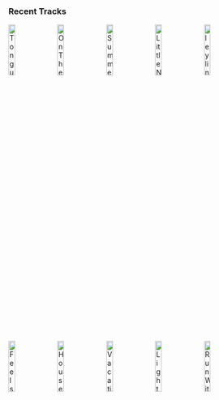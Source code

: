 ### Recent Tracks
[<img src='https://lastfm.freetls.fastly.net/i/u/300x300/1d0c1e7089e24572bcd773d6ef1709f0.png' width='16%' height='16%' alt='Tongue Tied'>](https://www.last.fm/music/grouplove/_/tongue%2btied)&nbsp;&nbsp;&nbsp;&nbsp;[<img src='https://lastfm.freetls.fastly.net/i/u/300x300/50e2e9bf59b93ff250a074f015e02fb9.jpg' width='16%' height='16%' alt='On The 5'>](https://www.last.fm/music/winnetka%2bbowling%2bleague/_/on%2bthe%2b5)&nbsp;&nbsp;&nbsp;&nbsp;[<img src='https://lastfm.freetls.fastly.net/i/u/300x300/bb08a1ccce27c9903507643795313b95.jpg' width='16%' height='16%' alt='Summer Sound'>](https://www.last.fm/music/romes/_/summer%2bsound)&nbsp;&nbsp;&nbsp;&nbsp;[<img src='https://lastfm.freetls.fastly.net/i/u/300x300/2acf2fc0f8534cddcc051a4410b8edf5.png' width='16%' height='16%' alt='Little Numbers'>](https://www.last.fm/music/boy/_/little%2bnumbers)&nbsp;&nbsp;&nbsp;&nbsp;[<img src='https://lastfm.freetls.fastly.net/i/u/300x300/afe06c1648cf6f16030bb9cd5639a52f.jpg' width='16%' height='16%' alt='ley lines'>](https://www.last.fm/music/flor/_/ley%2blines)&nbsp;&nbsp;&nbsp;&nbsp;<br>[<img src='https://lastfm.freetls.fastly.net/i/u/300x300/7c9c4d1009514b178c82f2201e3a1fce.jpg' width='16%' height='16%' alt='Feels Like We Only Go Backwards'>](https://www.last.fm/music/tame%2bimpala/_/feels%2blike%2bwe%2bonly%2bgo%2bbackwards)&nbsp;&nbsp;&nbsp;&nbsp;[<img src='https://lastfm.freetls.fastly.net/i/u/300x300/d47396e8665b48a2c8c69a94f99120f9.jpg' width='16%' height='16%' alt='House On Fire - Bonus Track'>](https://www.last.fm/music/black%2btaxi/_/house%2bon%2bfire%2b-%2bbonus%2btrack)&nbsp;&nbsp;&nbsp;&nbsp;[<img src='https://lastfm.freetls.fastly.net/i/u/300x300/c87ad5f12dccd1a0089841c67b72b955.jpg' width='16%' height='16%' alt='Vacation'>](https://www.last.fm/music/truslow/_/vacation)&nbsp;&nbsp;&nbsp;&nbsp;[<img src='https://lastfm.freetls.fastly.net/i/u/300x300/59a2ee4345a44eb360ae67225eb58dbd.jpg' width='16%' height='16%' alt='Light of the Seven'>](https://www.last.fm/music/ramin%2bdjawadi/_/light%2bof%2bthe%2bseven)&nbsp;&nbsp;&nbsp;&nbsp;[<img src='https://lastfm.freetls.fastly.net/i/u/300x300/dfed95f8dd934a865187d61fcf67514f.jpg' width='16%' height='16%' alt='Run With the Herd - From "The Good Dinosaur" Score'>](https://www.last.fm/music/mychael%2bdanna/_/run%2bwith%2bthe%2bherd%2b-%2bfrom%2b%2522the%2bgood%2bdinosaur%2522%2bscore)&nbsp;&nbsp;&nbsp;&nbsp;<br>